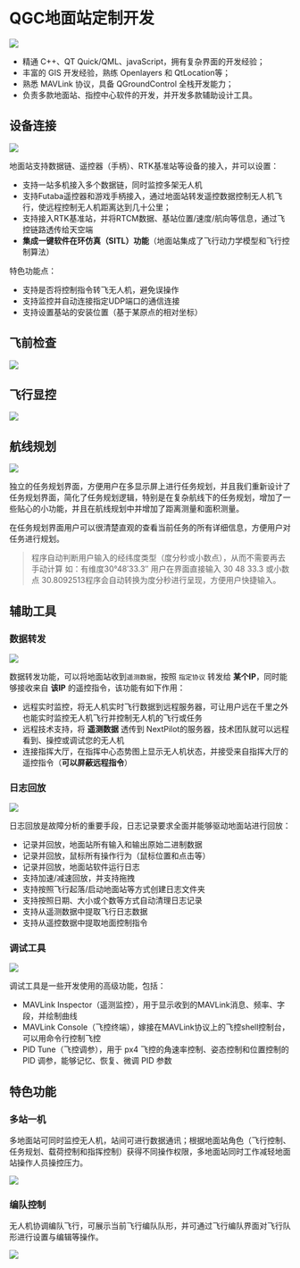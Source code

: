 # QGC地面站定制开发

![](./qgroundcontrol.png)

- 精通 C++、QT Quick/QML、javaScript，拥有复杂界面的开发经验；
- 丰富的 GIS 开发经验，熟练 Openlayers 和 QtLocation等；
- 熟悉 MAVLink 协议，具备 QGroundControl 全栈开发能力；
- 负责多款地面站、指控中心软件的开发，并开发多款辅助设计工具。

## 设备连接

![](./image/qgc-data-link.jpg)

地面站支持数据链、遥控器（手柄）、RTK基准站等设备的接入，并可以设置：

- 支持一站多机接入多个数据链，同时监控多架无人机
- 支持Futaba遥控器和游戏手柄接入，通过地面站转发遥控数据控制无人机飞行，使远程控制无人机距离达到几十公里；
- 支持接入RTK基准站，并将RTCM数据、基站位置/速度/航向等信息，通过飞控链路透传给天空端
- **集成一键软件在环仿真（SITL）功能**（地面站集成了飞行动力学模型和飞行控制算法）

特色功能点：

- 支持是否将控制指令转飞无人机，避免误操作
- 支持监控并自动连接指定UDP端口的通信连接
- 支持设置基站的安装位置（基于某原点的相对坐标）

## 飞前检查

![](./image/qgc-pre-check.jpg)

## 飞行显控

![](./image/qgc-fcs-setting.jpg)

## 航线规划

![](./image/qgc-mission-plan.jpg)

独立的任务规划界面，方便用户在多显示屏上进行任务规划，并且我们重新设计了任务规划界面，简化了任务规划逻辑，特别是在复杂航线下的任务规划，增加了一些贴心的小功能，并且在航线规划中并增加了距离测量和面积测量。

在任务规划界面用户可以很清楚直观的查看当前任务的所有详细信息，方便用户对任务进行规划。

> 程序自动判断用户输入的经纬度类型（度分秒或小数点），从而不需要再去手动计算 如：有维度30°48′33.3″ 用户在界面直接输入 30 48 33.3 或小数点 30.8092513程序会自动转换为度分秒进行呈现，方便用户快捷输入。

## 辅助工具

### 数据转发

![](./image/qgc-data-forward.png)

数据转发功能，可以将地面站收到`遥测数据`，按照 `指定协议` 转发给 **某个IP**，同时能够接收来自 **该IP** 的遥控指令，该功能有如下作用：

- 远程实时监控，将无人机实时飞行数据到远程服务器，可让用户远在千里之外也能实时监控无人机飞行并控制无人机的飞行或任务
- 远程技术支持，将 **遥测数据** 透传到 NextPilot的服务器，技术团队就可以远程看到、操控或调试您的无人机
- 连接指挥大厅，在指挥中心态势图上显示无人机状态，并接受来自指挥大厅的遥控指令（**可以屏蔽远程指令**）

### 日志回放

![](./image/qgc-data-replay.jpg)

日志回放是故障分析的重要手段，日志记录要求全面并能够驱动地面站进行回放：

- 记录并回放，地面站所有输入和输出原始二进制数据
- 记录并回放，鼠标所有操作行为（鼠标位置和点击等）
- 记录并回放，地面站软件运行日志
- 支持加速/减速回放，并支持拖拽
- 支持按照飞行起落/启动地面站等方式创建日志文件夹
- 支持按照日期、大小或个数等方式自动清理日志记录
- 支持从遥测数据中提取飞行日志数据
- 支持从遥控数据中提取地面控制指令

### 调试工具

![](./image/qgc-debug-tools.png)

调试工具是一些开发使用的高级功能，包括：

- MAVLink Inspector（遥测监控），用于显示收到的MAVLink消息、频率、字段，并绘制曲线
- MAVLink Console（飞控终端），嫁接在MAVLink协议上的飞控shell控制台，可以用命令行控制飞控
- PID Tune（飞控调参），用于 px4 飞控的角速率控制、姿态控制和位置控制的 PID 调参，能够记忆、恢复、微调 PID 参数

## 特色功能

### 多站一机

多地面站可同时监控无人机，站间可进行数据通讯；根据地面站角色（飞行控制、任务规划、载荷控制和指挥控制）获得不同操作权限，多地面站同时工作减轻地面站操作人员操控压力。

![](./image/qgc-multi-station.png)

### 编队控制

无人机协调编队飞行，可展示当前飞行编队队形，并可通过飞行编队界面对飞行队形进行设置与编辑等操作。

![](./image//qgc-follow-target.png)

